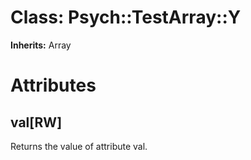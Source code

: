 # Class: Psych::TestArray::Y
**Inherits:** Array
    



# Attributes
## val[RW] [](#attribute-i-val)
Returns the value of attribute val.


